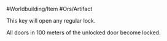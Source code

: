 #Worldbuilding/Item #Ors/Artifact 

This key will open any regular lock.

All doors in 100 meters of the unlocked door become locked. 
